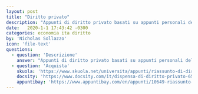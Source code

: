 ```yaml
---
layout: post
title: "Diritto privato"
description: "Appunti di diritto privato basati su appunti personali del publisher presi alle lezioni del prof. Pongelli dell’università degli Studi di Milano Bicocca"
date:   2020-1-1 17:43:42 -0300
categories: economia ita diritto
by: 'Nicholas Sollazzo'
icon: 'file-text'
questions:
  - question: 'Descrizione'
    answer: "Appunti di diritto privato basati su appunti personali del publisher presi alle lezioni del prof. Pongelli dell’università degli Studi di Milano Bicocca - Unimib, facoltà di economia, Corso di laurea in economia e amministrazione delle imprese. Scarica il file in formato PDF!"
  - question: 'Acquista'
    skuola: 'https://www.skuola.net/universita/appunti/riassunto-di-diritto-privato-3'
    docsity: 'https://www.docsity.com/it/dispensa-di-diritto-privato-65/4690272/'
    appuntibay: 'https://www.appuntibay.com/en/appunti/10649-riassunto-di-diritto-privato.html'
---
```

